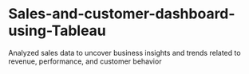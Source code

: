# Sales-and-customer-dashboard-using-Tableau
Analyzed sales data to uncover business insights and trends related to revenue, performance, and customer behavior
